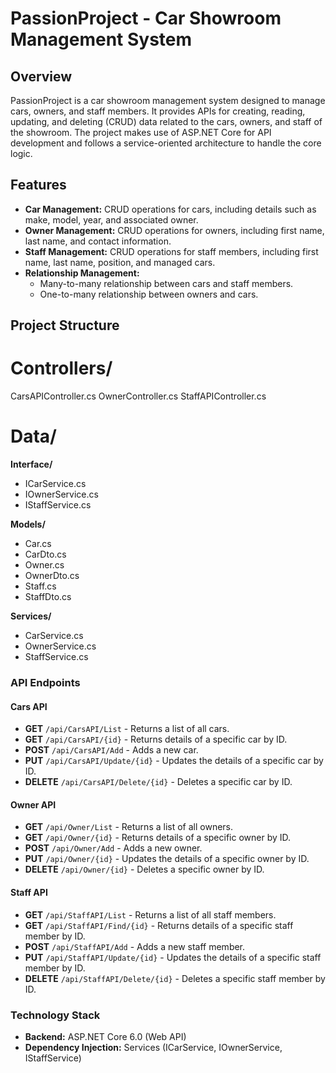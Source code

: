 # PassionProject - Car Showroom Management System

## Overview

PassionProject is a car showroom management system designed to manage cars, owners, and staff members. It provides APIs for creating, reading, updating, and deleting (CRUD) data related to the cars, owners, and staff of the showroom. The project makes use of ASP.NET Core for API development and follows a service-oriented architecture to handle the core logic.

## Features

- **Car Management:** CRUD operations for cars, including details such as make, model, year, and associated owner.
- **Owner Management:** CRUD operations for owners, including first name, last name, and contact information.
- **Staff Management:** CRUD operations for staff members, including first name, last name, position, and managed cars.
- **Relationship Management:** 
  - Many-to-many relationship between cars and staff members.
  - One-to-many relationship between owners and cars.

## Project Structure
# Controllers/

CarsAPIController.cs
OwnerController.cs
StaffAPIController.cs

# Data/
 **Interface/**

- ICarService.cs
- IOwnerService.cs
- IStaffService.cs

**Models/**
- Car.cs
- CarDto.cs
- Owner.cs
- OwnerDto.cs
- Staff.cs
- StaffDto.cs

**Services/**
- CarService.cs
- OwnerService.cs
- StaffService.cs

### API Endpoints

#### Cars API

- **GET** `/api/CarsAPI/List` - Returns a list of all cars.
- **GET** `/api/CarsAPI/{id}` - Returns details of a specific car by ID.
- **POST** `/api/CarsAPI/Add` - Adds a new car.
- **PUT** `/api/CarsAPI/Update/{id}` - Updates the details of a specific car by ID.
- **DELETE** `/api/CarsAPI/Delete/{id}` - Deletes a specific car by ID.

#### Owner API

- **GET** `/api/Owner/List` - Returns a list of all owners.
- **GET** `/api/Owner/{id}` - Returns details of a specific owner by ID.
- **POST** `/api/Owner/Add` - Adds a new owner.
- **PUT** `/api/Owner/{id}` - Updates the details of a specific owner by ID.
- **DELETE** `/api/Owner/{id}` - Deletes a specific owner by ID.

#### Staff API

- **GET** `/api/StaffAPI/List` - Returns a list of all staff members.
- **GET** `/api/StaffAPI/Find/{id}` - Returns details of a specific staff member by ID.
- **POST** `/api/StaffAPI/Add` - Adds a new staff member.
- **PUT** `/api/StaffAPI/Update/{id}` - Updates the details of a specific staff member by ID.
- **DELETE** `/api/StaffAPI/Delete/{id}` - Deletes a specific staff member by ID.

### Technology Stack

- **Backend:** ASP.NET Core 6.0 (Web API)
- **Dependency Injection:** Services (ICarService, IOwnerService, IStaffService)
